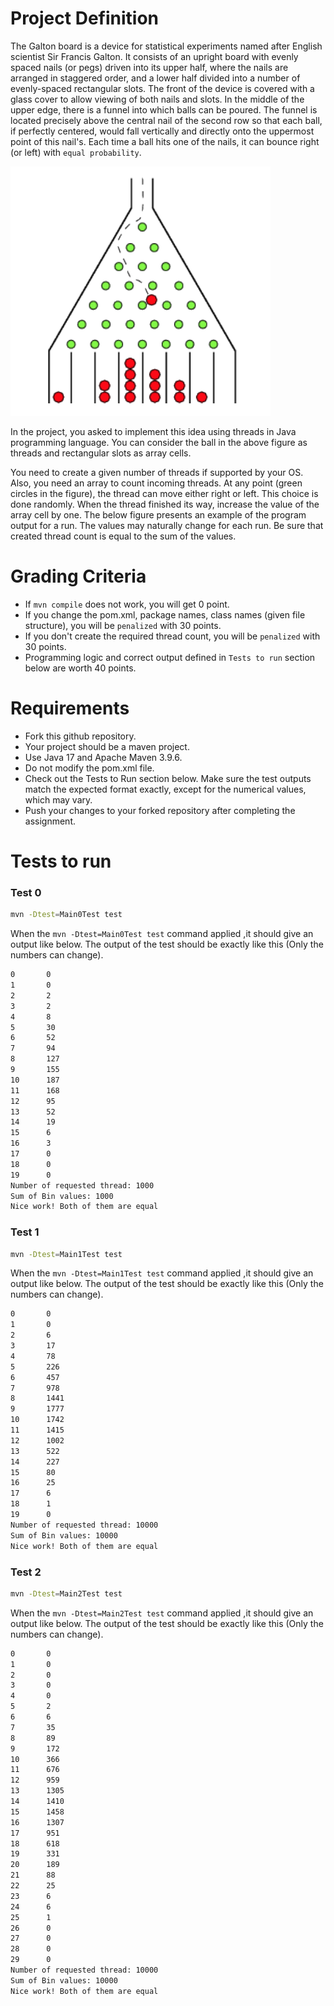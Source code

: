 
# Project Definition
The Galton board is a device for statistical experiments named after English scientist Sir Francis Galton.
It consists of an upright board with evenly spaced nails (or pegs) driven into its upper half, where the
nails are arranged in staggered order, and a lower half divided into a number of evenly-spaced
rectangular slots. The front of the device is covered with a glass cover to allow viewing of both nails
and slots. In the middle of the upper edge, there is a funnel into which balls can be poured. The funnel
is located precisely above the central nail of the second row so that each ball, if perfectly centered,
would fall vertically and directly onto the uppermost point of this nail's. Each time a ball hits one of the
nails, it can bounce right (or left) with `equal probability`.

![Galton Board](galton_board.png)

In the project, you asked to implement this idea using threads in Java programming language. You can
consider the ball in the above figure as threads and rectangular slots as array cells.

You need to create a given number of threads if supported by your OS. Also, you need an array to
count incoming threads. At any point (green circles in the figure), the thread can move either right or
left. This choice is done randomly. When the thread finished its way, increase the value of the array
cell by one. The below figure presents an example of the program output for a run. The values may
naturally change for each run. Be sure that created thread count is equal to the sum of the values.

# Grading Criteria
* If `mvn compile` does not work, you will get 0 point.
* If you change the pom.xml, package names, class names (given file structure), you will be `penalized`  with 30 points.
* If you don't create the required thread count, you will be `penalized` with 30 points.
* Programming logic and correct output defined in `Tests to run` section below are worth 40 points.

# Requirements
* Fork this github repository.
* Your project should be a maven project.
* Use Java 17 and Apache Maven 3.9.6.
* Do not modify the pom.xml file.
* Check out the Tests to Run section below. Make sure the test outputs match the expected format exactly, except for the numerical values, which may vary.
* Push your changes to your forked repository after completing the assignment.



# Tests to run

### Test 0
```bash
mvn -Dtest=Main0Test test
```

When the  `mvn -Dtest=Main0Test test` command applied ,it should give an output like below. The output of the test should be exactly like this (Only the numbers can change). 

```bash
0       0
1       0
2       2
3       2
4       8
5       30
6       52
7       94
8       127
9       155
10      187
11      168
12      95
13      52
14      19
15      6
16      3
17      0
18      0
19      0
Number of requested thread: 1000
Sum of Bin values: 1000
Nice work! Both of them are equal
```

### Test 1
```bash
mvn -Dtest=Main1Test test
```

When the  `mvn -Dtest=Main1Test test` command applied ,it should give an output like below. The output of the test should be exactly like this (Only the numbers can change). 

```bash
0       0
1       0
2       6
3       17
4       78
5       226
6       457
7       978
8       1441
9       1777
10      1742
11      1415
12      1002
13      522
14      227
15      80
16      25
17      6
18      1
19      0
Number of requested thread: 10000
Sum of Bin values: 10000
Nice work! Both of them are equal
```

### Test 2
```bash
mvn -Dtest=Main2Test test
```

When the  `mvn -Dtest=Main2Test test` command applied ,it should give an output like below. The output of the test should be exactly like this (Only the numbers can change). 

```bash
0       0
1       0
2       0
3       0
4       0
5       2
6       6
7       35
8       89
9       172
10      366
11      676
12      959
13      1305
14      1410
15      1458
16      1307
17      951
18      618
19      331
20      189
21      88
22      25
23      6
24      6
25      1
26      0
27      0
28      0
29      0
Number of requested thread: 10000
Sum of Bin values: 10000
Nice work! Both of them are equal
```
